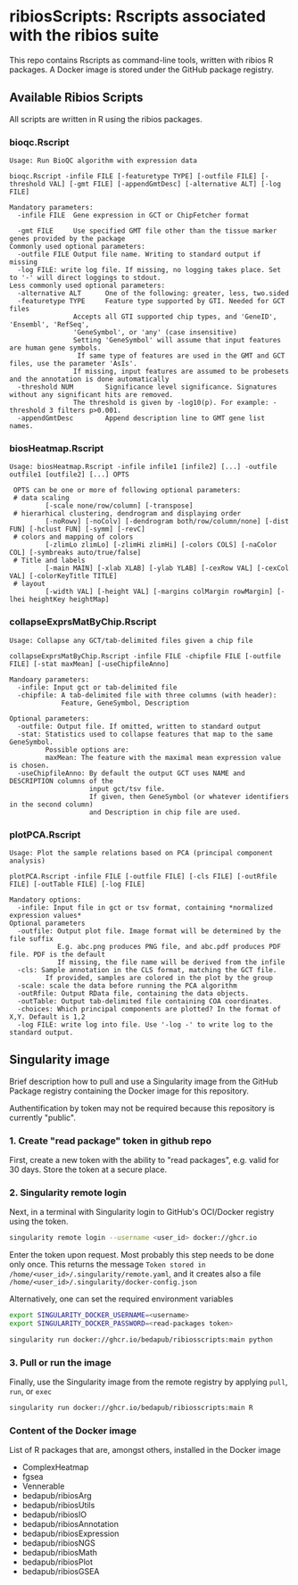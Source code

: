 ribiosScripts: Rscripts associated with the ribios suite
===

This repo contains Rscripts as command-line tools, written with ribios R packages. A Docker image is stored under the GitHub package registry.


## Available Ribios Scripts

All scripts are written in R using the ribios packages.


### bioqc.Rscript

```
Usage: Run BioQC algorithm with expression data

bioqc.Rscript -infile FILE [-featuretype TYPE] [-outfile FILE] [-threshold VAL] [-gmt FILE] [-appendGmtDesc] [-alternative ALT] [-log FILE]

Mandatory parameters:
  -infile FILE  Gene expression in GCT or ChipFetcher format

  -gmt FILE     Use specified GMT file other than the tissue marker genes provided by the package
Commonly used optional parameters:
  -outfile FILE Output file name. Writing to standard output if missing
  -log FILE: write log file. If missing, no logging takes place. Set to '-' will direct loggings to stdout.
Less commonly used optional parameters:
  -alternative ALT      One of the following: greater, less, two.sided
  -featuretype TYPE     Feature type supported by GTI. Needed for GCT files
                Accepts all GTI supported chip types, and 'GeneID', 'Ensembl', 'RefSeq', 
                'GeneSymbol', or 'any' (case insensitive)
                Setting 'GeneSymbol' will assume that input features are human gene symbols.
                 If same type of features are used in the GMT and GCT files, use the parameter 'AsIs'.
                If missing, input features are assumed to be probesets and the annotation is done automatically
  -threshold NUM        Significance level significance. Signatures without any significant hits are removed. 
                The threshold is given by -log10(p). For example: -threshold 3 filters p>0.001.
  -appendGmtDesc        Append description line to GMT gene list names.
```

### biosHeatmap.Rscript

```
Usage: biosHeatmap.Rscript -infile infile1 [infile2] [...] -outfile outfile1 [outfile2] [...] OPTS

 OPTS can be one or more of following optional parameters:
 # data scaling
         [-scale none/row/column] [-transpose]
 # hierarhical clustering, dendrogram and displaying order
         [-noRowv] [-noColv] [-dendrogram both/row/column/none] [-dist FUN] [-hclust FUN] [-symm] [-revC]
 # colors and mapping of colors
         [-zlimLo zlimLo] [-zlimHi zlimHi] [-colors COLS] [-naColor COL] [-symbreaks auto/true/false]
 # Title and labels
         [-main MAIN] [-xlab XLAB] [-ylab YLAB] [-cexRow VAL] [-cexCol VAL] [-colorKeyTitle TITLE]
 # layout
         [-width VAL] [-height VAL] [-margins colMargin rowMargin] [-lhei heightKey heightMap]
```

### collapseExprsMatByChip.Rscript

```
Usage: Collapse any GCT/tab-delimited files given a chip file

collapseExprsMatByChip.Rscript -infile FILE -chipfile FILE [-outfile FILE] [-stat maxMean] [-useChipfileAnno]

Mandoary parameters:
  -infile: Input gct or tab-delimited file
  -chipfile: A tab-delimited file with three columns (with header):
             Feature, GeneSymbol, Description

Optional parameters:
  -outfile: Output file. If omitted, written to standard output
  -stat: Statistics used to collapse features that map to the same GeneSymbol.
         Possible options are:
         maxMean: The feature with the maximal mean expression value is chosen.
  -useChipfileAnno: By default the output GCT uses NAME and DESCRIPTION columns of the 
                    input gct/tsv file.
                    If given, then GeneSymbol (or whatever identifiers in the second column) 
                    and Description in chip file are used.
```

### plotPCA.Rscript

```
Usage: Plot the sample relations based on PCA (principal component analysis)

plotPCA.Rscript -infile FILE [-outfile FILE] [-cls FILE] [-outRfile FILE] [-outTable FILE] [-log FILE]

Mandatory options:
  -infile: Input file in gct or tsv format, containing *normalized expression values*
Optional parameters
  -outfile: Output plot file. Image format will be determined by the file suffix
            E.g. abc.png produces PNG file, and abc.pdf produces PDF file. PDF is the default
            If missing, the file name will be derived from the infile
  -cls: Sample annotation in the CLS format, matching the GCT file.
         If provided, samples are colored in the plot by the group
  -scale: scale the data before running the PCA algorithm
  -outRfile: Output RData file, containing the data objects.
  -outTable: Output tab-delimited file containing COA coordinates.
  -choices: Which principal components are plotted? In the format of X,Y. Default is 1,2
  -log FILE: write log into file. Use '-log -' to write log to the standard output.
```

## Singularity image

Brief description how to pull and use a Singularity image from the GitHub Package registry containing the Docker image for this repository.

Authentification by token may not be required because this repository is currently "public".

### 1. Create "read package" token in github repo

First, create a new token with the ability to "read packages", e.g. valid for 30 days.
Store the token at a secure place.


### 2. Singularity remote login

Next, in a terminal with Singularity login to GitHub's OCI/Docker registry using the token.

```bash
singularity remote login --username <user_id> docker://ghcr.io
```

Enter the token upon request. Most probably this step needs to be done only once.
This returns the message `Token stored in /home/<user_id>/.singularity/remote.yaml`,
and it creates also a file `/home/<user_id>/.singularity/docker-config.json`

Alternatively, one can set the required environment variables

```bash
export SINGULARITY_DOCKER_USERNAME=<username>
export SINGULARITY_DOCKER_PASSWORD=<read-packages token>

singularity run docker://ghcr.io/bedapub/ribiosscripts:main python
```

### 3. Pull or run the image

Finally, use the Singularity image from the remote registry by applying `pull`, `run`, or `exec`

```bash
singularity run docker://ghcr.io/bedapub/ribiosscripts:main R
```

### Content of the Docker image

List of R packages that are, amongst others, installed in the Docker image
- ComplexHeatmap
- fgsea
- Vennerable
- bedapub/ribiosArg
- bedapub/ribiosUtils
- bedapub/ribiosIO
- bedapub/ribiosAnnotation
- bedapub/ribiosExpression
- bedapub/ribiosNGS
- bedapub/ribiosMath
- bedapub/ribiosPlot
- bedapub/ribiosGSEA
